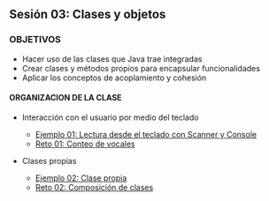 ## Sesión 03: Clases y objetos

### OBJETIVOS 

- Hacer uso de las clases que Java trae integradas
- Crear clases y métodos propios para encapsular funcionalidades
- Aplicar los conceptos de acoplamiento y cohesión

#### ORGANIZACION DE LA CLASE 

- Interacción con el usuario por medio del teclado
	- [Ejemplo 01: Lectura desde el teclado con Scanner y Console](Ejemplo-01)
	- [Reto 01: Conteo de vocales](Reto-01)

- Clases propias
	- [Ejemplo 02: Clase propia](Ejemplo-02)
	- [Reto 02: Composición de clases](Reto-02)
